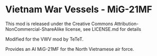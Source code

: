 # Vietnam War Vessels - MiG-21MF

This mod is released under the Creative Commons Attribution-NonCommercial-ShareAlike license, see LICENSE.md for details

Modified for the VWV mod by TeTeT.

Provides an AI MiG-21MF for the North Vietnamese air force.